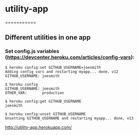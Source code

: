 # utility-app
===========

## Different utilities in one app

### Set config.js variables (https://devcenter.heroku.com/articles/config-vars):
	$ heroku config:set GITHUB_USERNAME=joesmith
	Adding config vars and restarting myapp... done, v12
	GITHUB_USERNAME: joesmith

	$ heroku config
	GITHUB_USERNAME: joesmith
	OTHER_VAR:       production

	$ heroku config:get GITHUB_USERNAME
	joesmith

	$ heroku config:unset GITHUB_USERNAME
	Unsetting GITHUB_USERNAME and restarting myapp... done, v13

http://utility-app.herokuapp.com/
